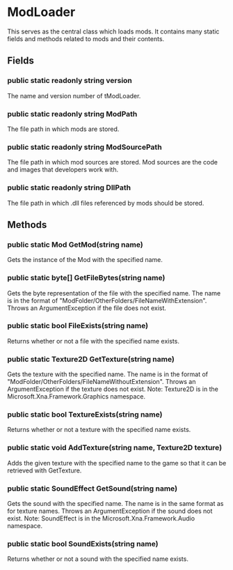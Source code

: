 # ModLoader

This serves as the central class which loads mods. It contains many static fields and methods related to mods and their contents.

## Fields

### public static readonly string version

The name and version number of tModLoader.

### public static readonly string ModPath

The file path in which mods are stored.

### public static readonly string ModSourcePath

The file path in which mod sources are stored. Mod sources are the code and images that developers work with.

### public static readonly string DllPath

The file path in which .dll files referenced by mods should be stored.

## Methods

### public static Mod GetMod(string name)

Gets the instance of the Mod with the specified name.

### public static byte[] GetFileBytes(string name)

Gets the byte representation of the file with the specified name. The name is in the format of "ModFolder/OtherFolders/FileNameWithExtension". Throws an ArgumentException if the file does not exist.

### public static bool FileExists(string name)

Returns whether or not a file with the specified name exists.

### public static Texture2D GetTexture(string name)

Gets the texture with the specified name. The name is in the format of "ModFolder/OtherFolders/FileNameWithoutExtension". Throws an ArgumentException if the texture does not exist.
Note: Texture2D is in the Microsoft.Xna.Framework.Graphics namespace.

### public static bool TextureExists(string name)

Returns whether or not a texture with the specified name exists.

### public static void AddTexture(string name, Texture2D texture)

Adds the given texture with the specified name to the game so that it can be retrieved with GetTexture.

### public static SoundEffect GetSound(string name)

Gets the sound with the specified name. The name is in the same format as for texture names. Throws an ArgumentException if the sound does not exist. Note: SoundEffect is in the Microsoft.Xna.Framework.Audio namespace.

### public static bool SoundExists(string name)

Returns whether or not a sound with the specified name exists.